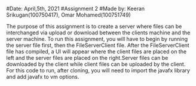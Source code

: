 #Date: April,5th, 2021
#Assignment 2
#Made by: Keeran Srikugan(100750417), Omar Mohamed(100751749)

The purpose of this assignment is to create a server where files can be interchanged via upload or download between the clients
machine and the server machine. To run this assignment, you will have to begin by running the server file first, then the FileServerClient
file. After the FileServerClient file has compiled, a UI will appear where the client files are placed on the left and the server files are
placed on the right.Server files can be downloaded by the client while client files can be uploaded by the client. For this code to run, after
cloning, you will need to import the javafx library and add javafx to vm options.



